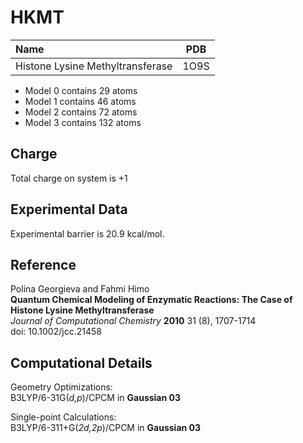 HKMT
=====

| Name                             | PDB  |
| :------------------------------- | ---- |
| Histone Lysine Methyltransferase | 1O9S |


- Model 0 contains 29 atoms
- Model 1 contains 46 atoms
- Model 2 contains 72 atoms
- Model 3 contains 132 atoms

Charge
------
Total charge on system is +1

Experimental Data
-----------------
Experimental barrier is 20.9 kcal/mol.

Reference
----------
Polina Georgieva and Fahmi Himo  
**Quantum Chemical Modeling of Enzymatic Reactions: The Case of Histone Lysine Methyltransferase**  
*Journal of Computational Chemistry* **2010** 31 (8), 1707-1714  
doi: 10.1002/jcc.21458  

Computational Details
----------------------

Geometry Optimizations:  
B3LYP/6-31G(*d,p*)/CPCM in **Gaussian 03**  

Single-point Calculations:  
B3LYP/6-311+G(*2d,2p*)/CPCM in **Gaussian 03**
